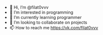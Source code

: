 - 👋 Hi, I’m @filat0vvv
- 👀 I’m interested in programming
- 🌱 I’m currently learning programmer
- 💞️ I’m looking to collaborate on projects
- 📫 How to reach me https://vk.com/filat0vvv

<!---
filat0vvv/filat0vvv is a ✨ special ✨ repository because its `README.md` (this file) appears on your GitHub profile.
You can click the Preview link to take a look at your changes.
--->
